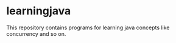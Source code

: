 # learningjava
This repository contains programs for learning java concepts like concurrency and so on.
